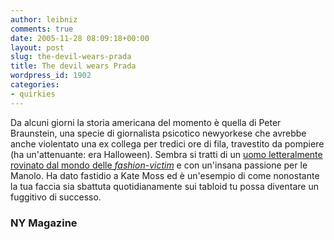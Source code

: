```yaml
---
author: leibniz
comments: true
date: 2005-11-28 08:09:18+00:00
layout: post
slug: the-devil-wears-prada
title: The devil wears Prada
wordpress_id: 1902
categories:
- quirkies
---
```


Da alcuni giorni la storia americana del momento è quella di Peter Braunstein, una specie di giornalista psicotico newyorkese che avrebbe anche violentato una ex collega per tredici ore di fila, travestito da pompiere (ha un'attenuante: era Halloween). Sembra si tratti di un [uomo letteralmente rovinato dal mondo delle _fashion-victim_](http://www.newyorkmetro.com/nymetro/news/crimelaw/features/15196/) e con un'insana passione per le Manolo. Ha dato fastidio a Kate Moss ed è un'esempio di come nonostante la tua faccia sia sbattuta quotidianamente sui tabloid tu possa diventare un fuggitivo di successo.

### NY Magazine
